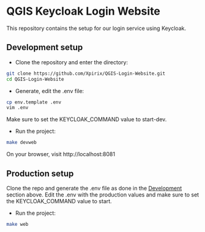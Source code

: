 # QGIS Keycloak Login Website

This repository contains the setup for our login service using Keycloak.

## Development setup

- Clone the repository and enter the directory:
```sh
git clone https://github.com/Xpirix/QGIS-Login-Website.git
cd QGIS-Login-Website
```

- Generate, edit the .env file:
```sh
cp env.template .env
vim .env
```
Make sure to set the KEYCLOAK_COMMAND value to start-dev.

- Run the project:
```sh
make devweb
```

On your browser, visit http://localhost:8081

## Production setup

Clone the repo and generate the .env file as done in the [Development](#development-setup) section above. Edit the .env with the production values and make sure to set the KEYCLOAK_COMMAND value to start.


- Run the project:
```sh
make web
```

